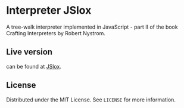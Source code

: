 # Interpreter JSlox

A tree-walk interpreter implemented in JavaScript - part II of the book Crafting Interpreters by Robert Nystrom.

## Live version

can be found at [JSlox](https://hekateration.github.io/interpreter-jslox/).

## License

Distributed under the MIT License. See `LICENSE` for more information.
